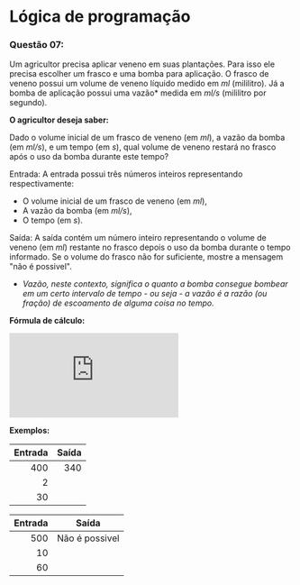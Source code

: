 ﻿# Lógica de programação

### Questão 07: 

Um agricultor precisa aplicar veneno em suas plantações. 
Para isso ele precisa escolher um frasco e uma bomba para aplicação. 
O frasco de veneno possui um volume de veneno líquido medido em *ml* (mililitro). 
Já a bomba de aplicação possui uma vazão* medida em *ml/s* (mililitro por segundo). 

**O agricultor deseja saber:**

Dado o volume inicial de um frasco de veneno (em *ml*), a vazão da bomba (em *ml/s*), e um tempo (em *s*), qual volume de veneno restará no frasco após o uso da bomba durante este tempo?

 
Entrada: A entrada possui três números inteiros representando respectivamente: 

* O volume inicial de um frasco de veneno (em *ml*), 
* A vazão da bomba (em *ml/s*), 
* O tempo (em *s*). 
 
Saída: A saída contém um número inteiro representando o volume de veneno (em *ml*) restante no frasco depois o uso da bomba durante o tempo informado. 
Se o volume do frasco não for suficiente, mostre a mensagem "não é possivel". 


* *Vazão, neste contexto, significa o quanto a bomba consegue bombear em um certo intervalo de tempo - ou seja - a vazão é a razão (ou fração) de escoamento de alguma coisa no tempo.*

**Fórmula de cálculo:**


![Fórmula][Vazao]

[Vazao]: <https://latex.codecogs.com/gif.latex?%5Cbegin%7Bmatrix%7D%20%5C%5C%20%5C%5C%20Q_%7Bv%7D%20%3D%20%5Cfrac%7B%5CDelta%20V%7D%7B%5CDelta%20t%7D%20%5C%3A%5C%3A%5C%3A%5C%3A%20%5C%5C%20%5C%5C%20%5CDelta%20V%20%3D%20Q_%7Bv%7D%20%5Ccdot%20%5CDelta%20t%20%5C%3A%5C%3A%5C%3A%5C%3A%20%5C%5C%20%5C%5C%20%5C%3A%5C%3A%5C%3A%5C%3A%5C%3A%5C%3A%5C%3A%5C%3A%5C%3A%5C%3A%5C%3A%5C%3A%5C%3A%20V%20%3D%20%28%20Q_%7Bv%7D%20%5Ccdot%20%5CDelta%20t%20%29%20&plus;%20V_%7B0%7D%20%5Cend%7Bmatrix%7D>


**Exemplos:**

| Entrada | Saída |
|--------:|------:|
| 400     | 340   |
| 2       |       |
| 30      |       |
 

| Entrada | Saída          |
|--------:|----------------|
| 500     | Não é possivel | 
| 10      |                |
| 60      |                |
